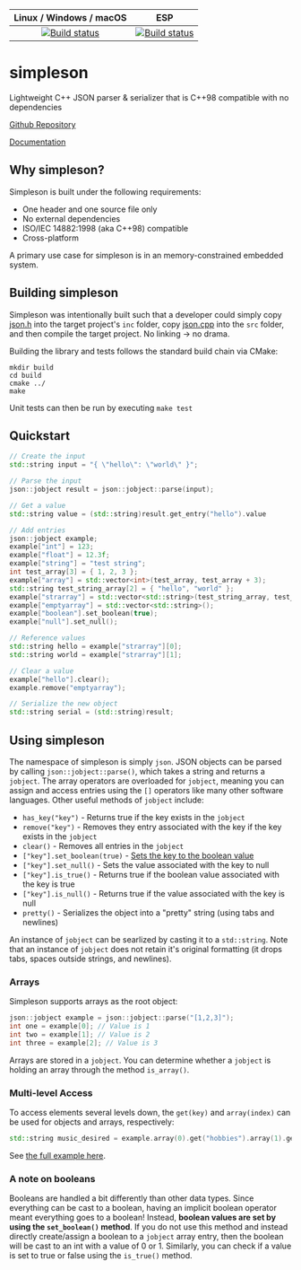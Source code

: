 | Linux / Windows / macOS | ESP |
| :---------------------: | :-: |
| [![Build status](https://ci.appveyor.com/api/projects/status/h9avws048watkvnr/branch/master?svg=true)](https://ci.appveyor.com/project/gregjesl/simpleson/branch/master) | [![Build status](https://ci.appveyor.com/api/projects/status/b8deqd4o1ilb2o3b/branch/master?svg=true)](https://ci.appveyor.com/project/gregjesl/simpleson-esp/branch/master) | 

# simpleson
Lightweight C++ JSON parser &amp; serializer that is C++98 compatible with no dependencies

[Github Repository](https://github.com/gregjesl/simpleson)

[Documentation](https://www.oldgreg.net/simpleson/1.1.0)

## Why simpleson? 
Simpleson is built under the following requirements:
- One header and one source file only
- No external dependencies
- ISO/IEC 14882:1998 (aka C++98) compatible
- Cross-platform

A primary use case for simpleson is in an memory-constrained embedded system.  

## Building simpleson
Simpleson was intentionally built such that a developer could simply copy [json.h](json.h) into the target project's `inc` folder, copy [json.cpp](json.cpp) into the `src` folder, and then compile the target project.  No linking -> no drama.  

Building the library and tests follows the standard build chain via CMake:
```
mkdir build
cd build
cmake ../
make
```
Unit tests can then be run by executing `make test`

## Quickstart

```cpp
// Create the input
std::string input = "{ \"hello\": \"world\" }";

// Parse the input
json::jobject result = json::jobject::parse(input);

// Get a value
std::string value = (std::string)result.get_entry("hello").value

// Add entries
json::jobject example;
example["int"] = 123;
example["float"] = 12.3f;
example["string"] = "test string";
int test_array[3] = { 1, 2, 3 };
example["array"] = std::vector<int>(test_array, test_array + 3);
std::string test_string_array[2] = { "hello", "world" };
example["strarray"] = std::vector<std::string>(test_string_array, test_string_array + 2);
example["emptyarray"] = std::vector<std::string>();
example["boolean"].set_boolean(true);
example["null"].set_null();

// Reference values
std::string hello = example["strarray"][0];
std::string world = example["strarray"][1];

// Clear a value
example["hello"].clear();
example.remove("emptyarray");

// Serialize the new object
std::string serial = (std::string)result;
```

## Using simpleson

The namespace of simpleson is simply `json`.  JSON objects can be parsed by calling `json::jobject::parse()`, which takes a string and returns a `jobject`. The array operators are overloaded for `jobject`, meaning you can assign and access entries using the `[]` operators like many other software languages. Other useful methods of `jobject` include:
- `has_key("key")` - Returns true if the key exists in the `jobject`
- `remove("key")` - Removes they entry associated with the key if the key exists in the `jobject`
- `clear()` - Removes all entries in the `jobject`
- `["key"].set_boolean(true)` - [Sets the key to the boolean value](#a-note-on-booleans)
- `["key"].set_null()` - Sets the value associated with the key to null
- `["key"].is_true()` - Returns true if the boolean value associated with the key is true
- `["key"].is_null()` - Returns true if the value associated with the key is null
- `pretty()` - Serializes the object into a "pretty" string (using tabs and newlines)

An instance of `jobject` can be searlized by casting it to a `std::string`.  Note that an instance of `jobject` does not retain it's original formatting (it drops tabs, spaces outside strings, and newlines).  

### Arrays
Simpleson supports arrays as the root object: 
```cpp
json::jobject example = json::jobject::parse("[1,2,3]");
int one = example[0]; // Value is 1
int two = example[1]; // Value is 2
int three = example[2]; // Value is 3
```
Arrays are stored in a `jobject`. You can determine whether a `jobject` is holding an array through the method `is_array()`. 

### Multi-level Access
To access elements several levels down, the `get(key)` and `array(index)` can be used for objects and arrays, respectively: 
```cpp
std::string music_desired = example.array(0).get("hobbies").array(1).get("music");
```
See [the full example here](examples/rootarray.cpp). 

### A note on booleans
Booleans are handled a bit differently than other data types. Since everything can be cast to a boolean, having an implicit boolean operator meant everything goes to a boolean! Instead, **boolean values are set by using the `set_boolean()` method**. If you do not use this method and instead directly create/assign a boolean to a `jobject` array entry, then the boolean will be cast to an int with a value of 0 or 1. Similarly, you can check if a value is set to true or false using the `is_true()` method. 